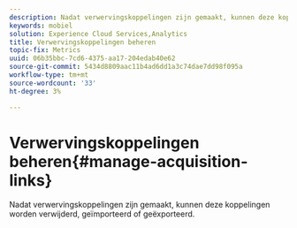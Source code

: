 ```yaml
---
description: Nadat verwervingskoppelingen zijn gemaakt, kunnen deze koppelingen worden verwijderd, geïmporteerd of geëxporteerd.
keywords: mobiel
solution: Experience Cloud Services,Analytics
title: Verwervingskoppelingen beheren
topic-fix: Metrics
uuid: 06b35bbc-7cd6-4375-aa17-204edab40e62
source-git-commit: 5434d8809aac11b4ad6dd1a3c74dae7dd98f095a
workflow-type: tm+mt
source-wordcount: '33'
ht-degree: 3%

---
```



# Verwervingskoppelingen beheren{#manage-acquisition-links}

Nadat verwervingskoppelingen zijn gemaakt, kunnen deze koppelingen worden verwijderd, geïmporteerd of geëxporteerd.

